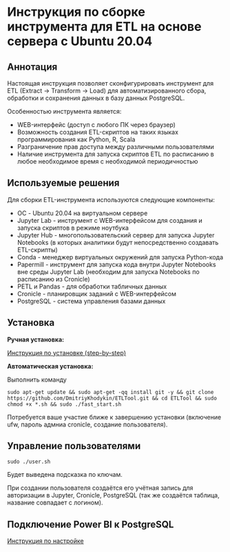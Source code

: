 # Инструкция по сборке инструмента для ETL на основе сервера с Ubuntu 20.04

## Аннотация

Настоящая инструкция позволяет сконфигурировать инструмент для ETL (Extract -> Transform -> Load) для автоматизированного сбора, обработки и сохранения данных в базу данных PostgreSQL.

Особенностью инструмента является:
- WEB-интерфейс (доступ с любого ПК через браузер)
- Возможность создания ETL-скриптов на таких языках программирования как Python, R, Scala
- Разграничение прав доступа между различными пользователями
- Наличие инструмента для запуска скриптов ETL по расписанию в любое необходимое время с необходимой периодичностью

## Используемые решения

Для сборки ETL-инструмента используются следующие компоненты:
- ОС - Ubuntu 20.04 на виртуальном сервере
- Jupyter Lab - инструмент с WEB-интерфейсом для создания и запуска скриптов в режиме ноутбука
- Jupyter Hub - многопользовательский сервер для запуска Jupyter Notebooks (в которых аналитики будут непосредственно создавать ETL-скрипты)
- Conda - менеджер виртуальных окружений для запуска Python-кода
- Papermill - инструмент для запуска кода внутри Jupyter Notebooks вне среды Jupyter Lab (необходим для запуска Notebooks по расписанию из Cronicle)
- PETL и Pandas - для обработки табличных данных
- Cronicle - планировщик заданий с WEB-интерфейсом
- PostgreSQL - система управления базами данных

## Установка

**Ручная установка:**

[Инструкция по установке (step-by-step)](MANUALLY.md)

**Автоматическая установка:**

Выполнить команду

```
sudo apt-get update && sudo apt-get -qq install git -y && git clone https://github.com/DmitriyKhodykin/ETLTool.git && cd ETLTool && sudo chmod +x *.sh && sudo ./fast_start.sh
```

Потребуется ваше участие ближе к завершению установки (включение ufw, пароль адмниа cronicle, создание пользователя).

## Управление пользователями

```
sudo ./user.sh
```

Будет выведена подсказка по ключам.

При создании пользователя создаётся его учётная запись для авторизации в Jupyter, Cronicle, PostgreSQL (так же создаётся таблица, название совпадает с логином).

## Подключение Power BI к PostgreSQL

[Инструкция по настройке](MANUALLY.md#подключение-power-bi)